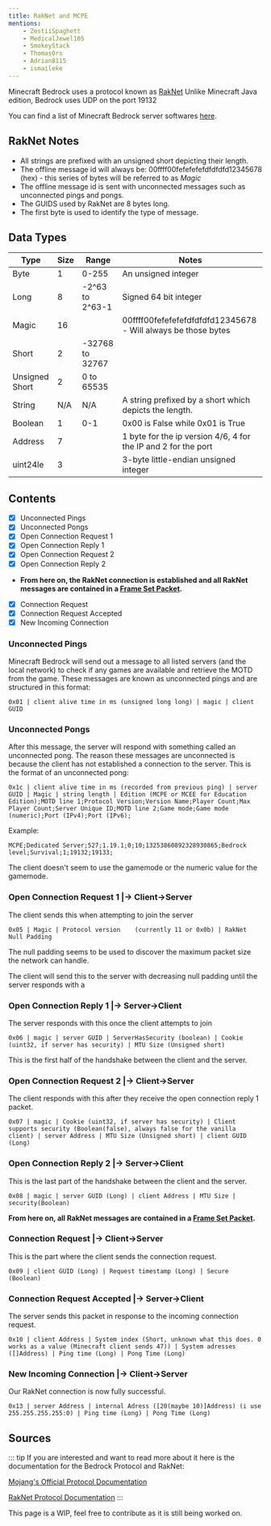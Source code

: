 ```yaml
---
title: RakNet and MCPE
mentions:
    - ZestiiSpaghett
    - MedicalJewel105
    - SmokeyStack
    - ThomasOrs
    - Adrian8115
    - ismaileke
---
```


Minecraft Bedrock uses a protocol known as [RakNet](http://www.jenkinssoftware.com/)
Unlike Minecraft Java edition, Bedrock uses UDP on the port 19132

You can find a list of Minecraft Bedrock server softwares [here](/servers/server-software#active-software).

## RakNet Notes

-   All strings are prefixed with an unsigned short depicting their length.
-   The offline message id will always be: 00ffff00fefefefefdfdfdfd12345678 (hex) - this series of bytes will be referred to as *Magic*
-   The offline message id is sent with unconnected messages such as unconnected pings and pongs.
-   The GUIDS used by RakNet are 8 bytes long.
-   The first byte is used to identify the type of message.

## Data Types

| Type           | Size | Range           | Notes                                                          |
| -------------- | ---- | --------------- | -------------------------------------------------------------- |
| Byte           | 1    | 0-255           | An unsigned integer                                            |
| Long           | 8    | -2^63 to 2^63-1 | Signed 64 bit integer                                          |
| Magic          | 16   |                 | 00ffff00fefefefefdfdfdfd12345678 - Will always be those bytes  |
| Short          | 2    | -32768 to 32767 |                                                                |
| Unsigned Short | 2    | 0 to 65535      |                                                                |
| String         | N/A  | N/A             | A string prefixed by a short which depicts the length.         |
| Boolean        | 1    | 0-1             | 0x00 is False while 0x01 is True                               |
| Address        | 7    |                 | 1 byte for the ip version 4/6, 4 for the IP and 2 for the port |
| uint24le       | 3    |                 | 3-byte little-endian unsigned integer                          |

## Contents

<Checklist>

-   [x] Unconnected Pings
-   [x] Unconnected Pongs
-   [x] Open Connection Request 1
-   [x] Open Connection Reply 1
-   [x] Open Connection Request 2
-   [x] Open Connection Reply 2
- **From here on, the RakNet connection is established and all RakNet messages are contained in a [Frame Set Packet](https://wiki.vg/Raknet_Protocol#Frame_Set_Packet).**
-   [x] Connection Request
-   [x] Connection Request Accepted
-   [x] New Incoming Connection

</Checklist>

### Unconnected Pings

Minecraft Bedrock will send out a message to all listed servers (and the local network) to check if any games are available and retrieve the MOTD from the game. These messages are known as unconnected pings and are structured in this format:

`0x01 | client alive time in ms (unsigned long long) | magic | client GUID`

### Unconnected Pongs

After this message, the server will respond with something called an unconnected pong. The reason these messages are unconnected is because the client has not established a connection to the server. This is the format of an unconnected pong:

`0x1c | client alive time in ms (recorded from previous ping) | server GUID | Magic | string length | Edition (MCPE or MCEE for Education Edition);MOTD line 1;Protocol Version;Version Name;Player Count;Max Player Count;Server Unique ID;MOTD line 2;Game mode;Game mode (numeric);Port (IPv4);Port (IPv6);`

Example:

`MCPE;Dedicated Server;527;1.19.1;0;10;13253860892328930865;Bedrock level;Survival;1;19132;19133;`

The client doesn't seem to use the gamemode or the numeric value for the gamemode.


### Open Connection Request 1        |→ Client→Server

The client sends this when attempting to join the server

`0x05 | Magic | Protocol version	(currently 11 or 0x0b) | RakNet Null Padding`

The null padding seems to be used to discover the maximum packet size the network can handle.

The client will send this to the server with decreasing null padding until the server responds with a

### Open Connection Reply 1        |→ Server→Client

The server responds with this once the client attempts to join

`0x06 | magic | server GUID | ServerHasSecurity (boolean) | Cookie (uint32, if server has security) | MTU Size (Unsigned short)`

This is the first half of the handshake between the client and the server.

### Open Connection Request 2        |→ Client→Server

The client responds with this after they receive the open connection reply 1 packet.

`0x07 | magic | Cookie (uint32, if server has security) | Client supports security (Boolean(false), always false for the vanilla client) | server Address | MTU Size (Unsigned short) | client GUID (Long)`

### Open Connection Reply 2        |→ Server→Client

This is the last part of the handshake between the client and the server.

`0x08 | magic | server GUID (Long) | client Address | MTU Size | security(Boolean)`

**From here on, all RakNet messages are contained in a [Frame Set Packet](https://wiki.vg/Raknet_Protocol#Frame_Set_Packet).**

### Connection Request        |→ Client→Server

This is the part where the client sends the connection request.

`0x09 | client GUID (Long) | Request timestamp (Long) | Secure (Boolean)`

### Connection Request Accepted        |→ Server→Client

The server sends this packet in response to the incoming connection request.
 
 `0x10 | client Address | System index (Short, unknown what this does. 0 works as a value (Minecraft client sends 47)) | System adresses ([]Address) | Ping time (Long) | Pong Time (Long)`

### New Incoming Connection        |→ Client→Server

Our RakNet connection is now fully successful.

`0x13 | server Address | internal Adress ([20(maybe 10)]Address) (i use 255.255.255.255:0) | Ping time (Long) | Pong Time (Long)`


## Sources
::: tip
If you are interested and want to read more about it here is the documentation for the Bedrock Protocol and RakNet:

[Mojang's Official Protocol Documentation](https://github.com/Mojang/bedrock-protocol-docs)

[RakNet Protocol Documentation](https://wiki.vg/Raknet_Protocol)
:::

This page is a WIP, feel free to contribute as it is still being worked on.
